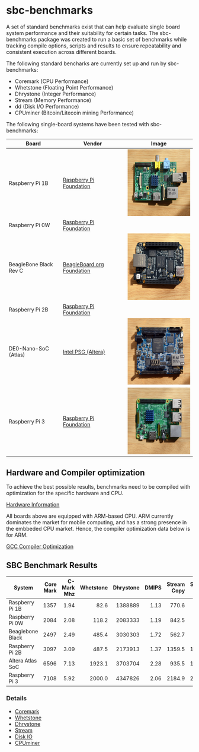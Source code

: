 # sbc-benchmarks

A set of standard benchmarks exist that can help evaluate single board system performance and their suitability for certain tasks. The sbc-benchmarks package was created to run a basic set of benchmarks while tracking compile options, scripts and results to ensure repeatability and consistent execution across different boards.

The following standard bencharks are currently set up and run by sbc-benchmarks:

- Coremark  (CPU Performance)
- Whetstone (Floating Point Performance)
- Dhrystone (Integer Performance)
- Stream    (Memory Performance)
- dd        (Disk I/O Performance)
- CPUminer  (Bitcoin/Litecoin mining Performance)

The following single-board systems have been tested with sbc-benchmarks:

| Board                  | Vendor                    | Image |
|------------------------|---------------------------|-------|
| Raspberry Pi 1B        | <a href="https://www.raspberrypi.org/">Raspberry Pi Foundation</a> | <img src="images/raspi1.png" height="180px" width="240px"> |
| Raspberry Pi 0W        | <a href="https://www.raspberrypi.org/">Raspberry Pi Foundation</a> | |
| BeagleBone Black Rev C | <a href="https://beagleboard.org/">BeagleBoard.org Foundation</a>  |  <img src="images/bboard.png" height="180px" width="240px"> |
| Raspberry Pi 2B        | <a href="https://www.raspberrypi.org/">Raspberry Pi Foundation</a> | |
| DE0-Nano-SoC (Atlas)   | <a href="https://www.altera.com/">Intel PSG (Altera)</a>           | <img src="images/socfpga.png" height="180px" width="240px"> |
| Raspberry Pi 3         | <a href="https://www.raspberrypi.org/">Raspberry Pi Foundation</a> | <img src="images/raspi3.png" height="180px" width="240px"> |

## Hardware and Compiler optimization

To achieve the best possible results, benchmarks need to be compiled with optimization for the specific hardware and CPU.

[Hardware Information](hw-information.md)

All boards above are equipped with ARM-based CPU. ARM currently dominates the market for mobile computing, and has a strong presence in the embbeded CPU market. Hence, the compiler optimization data below is for ARM.

[GCC Compiler Optimization](gcc-optimization.md)

## SBC Benchmark Results

|System          |Core Mark|C-Mark Mhz|Whetstone|Dhrystone|DMIPS|Stream Copy|Stream Scale|Disk Read|Disk Write|
|----------------|--------:|---------:|--------:|--------:|----:|----------:|-----------:|--------:|---------:|
|Raspberry Pi 1B |    1357|1.94|82.6|1388889|1.13|770.6|212.3|21.9|10.2|
|Raspberry Pi 0W |    2084|2.08|118.2|2083333|1.19|842.5|274.4|22.4|7.1|
|Beaglebone Black|    2497|2.49|485.4|3030303|1.72|562.7|429.3|34.8|13.1|
|Raspberry Pi 2B |    3097|3.09|487.5|2173913|1.37|1359.5|1411.6|22.4|22.0|
|Altera Atlas SoC|    6596|7.13|1923.1|3703704|2.28|935.5|1279.6|21.6|21.3|
|Raspberry Pi 3  |    7108|5.92|2000.0|4347826|2.06|2184.9|2177.3|22.8|10.5|

### Details

- [Coremark](cm-benchmark.md)
- [Whetstone](ws-benchmark.md)
- [Dhrystone](ds-benchmark.md)
- [Stream](st-benchmark.md)
- [Disk IO](io-benchmark.md)
- [CPUminer](bc-benchmark.md)
